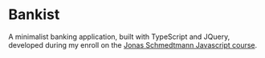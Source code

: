 # Bankist

A minimalist banking application, built with TypeScript and JQuery, developed during my enroll on the [Jonas Schmedtmann Javascript course](https://www.udemy.com/course/the-complete-javascript-course/ 'Course page on Udemy').

